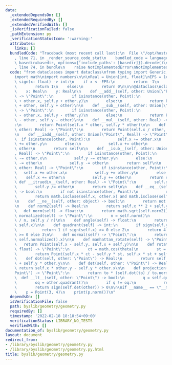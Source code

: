 ```yaml
---
data:
  _extendedDependsOn: []
  _extendedRequiredBy: []
  _extendedVerifiedWith: []
  _isVerificationFailed: false
  _pathExtension: py
  _verificationStatusIcon: ':warning:'
  attributes:
    links: []
  bundledCode: "Traceback (most recent call last):\n  File \"/opt/hostedtoolcache/Python/3.10.2/x64/lib/python3.10/site-packages/onlinejudge_verify/documentation/build.py\"\
    , line 71, in _render_source_code_stat\n    bundled_code = language.bundle(stat.path,\
    \ basedir=basedir, options={'include_paths': [basedir]}).decode()\n  File \"/opt/hostedtoolcache/Python/3.10.2/x64/lib/python3.10/site-packages/onlinejudge_verify/languages/python.py\"\
    , line 74, in bundle\n    raise NotImplementedError\nNotImplementedError\n"
  code: "from dataclasses import dataclass\nfrom typing import Generic, TypeVar, Union\n\
    import math\nimport numbers\n\n\nReal = Union[int, float]\nEPS = 1e-9\n\n\ndef\
    \ sign(x: float) -> int:\n    if x < -EPS:\n        return -1\n    elif x > EPS:\n\
    \        return 1\n    else:\n        return 0\n\n\n@dataclass\nclass Point:\n\
    \    x: Real\n    y: Real\n\n    def __add__(self, other: Union[\"Point\", Real])\
    \ -> \"Point\":\n        if isinstance(other, Point):\n            return Point(self.x\
    \ + other.x, self.y + other.y)\n        else:\n            return Point(self.x\
    \ + other, self.y + other)\n\n    def __sub__(self, other: Union[\"Point\", Real])\
    \ -> \"Point\":\n        if isinstance(other, Point):\n            return Point(self.x\
    \ - other.x, self.y - other.y)\n        else:\n            return Point(self.x\
    \ - other, self.y - other)\n\n    def __mul__(self, other: Real) -> \"Point\"\
    :\n        return Point(self.x * other, self.y * other)\n\n    def __truediv__(self,\
    \ other: Real) -> \"Point\":\n        return Point(self.x / other, self.y / other)\n\
    \n    def __iadd__(self, other: Union[\"Point\", Real]) -> \"Point\":\n      \
    \  if isinstance(other, Point):\n            self.x += other.x\n            self.y\
    \ += other.y\n        else:\n            self.x += other\n            self.y +=\
    \ other\n        return self\n\n    def __isub__(self, other: Union[\"Point\"\
    , Real]) -> \"Point\":\n        if isinstance(other, Point):\n            self.x\
    \ -= other.x\n            self.y -= other.y\n        else:\n            self.x\
    \ -= other\n            self.y -= other\n        return self\n\n    def __imul__(self,\
    \ other: Real) -> \"Point\":\n        if isinstance(other, Point):\n         \
    \   self.x += other.x\n            self.y += other.y\n        else:\n        \
    \    self.x += other\n            self.y += other\n        return self\n\n   \
    \ def __itruediv__(self, other: Real) -> \"Point\":\n        self.x /= other\n\
    \        self.y /= other\n        return self\n\n    def __eq__(self, other: object)\
    \ -> bool:\n        if not isinstance(other, Point):\n            return False\n\
    \        return math.isclose(self.x, other.x) and math.isclose(self.y, other.y)\n\
    \n    def __ne__(self, other: object) -> bool:\n        return not self == other\n\
    \n    def norm2(self) -> Real:\n        return self.x ** 2 + self.y ** 2\n\n \
    \   def norm(self) -> float:\n        return math.sqrt(self.norm2())\n\n    def\
    \ normalized(self) -> \"Point\":\n        n = self.norm()\n        return Point(self.x\
    \ / n, self.y / n)\n\n    def angle(self) -> float:\n        return math.atan2(self.y,\
    \ self.x)\n\n    def quadrant(self) -> int:\n        if sign(self.y) >= 0:\n \
    \           return 1 if sign(self.x) >= 0 else 2\n        return 4 if sign(self.x)\
    \ >= 0 else 3\n\n    def normal(self) -> \"Point\":\n        return Point(-self.normalized().y,\
    \ self.normalized().x)\n\n    def manhattan_rotate(self) -> \"Point\":\n     \
    \   return Point(self.x - self.y, self.x + self.y)\n\n    def rotate(self, theta:\
    \ float) -> \"Point\":\n        ct = math.cos(theta)\n        st = math.sin(theta)\n\
    \        return Point(self.x * ct - self.y * st, self.x * st + self.y * ct)\n\n\
    \    def dot(self, other: \"Point\") -> Real:\n        return self.x * other.x\
    \ + self.y * other.y\n\n    def det(self, other: \"Point\") -> Real:\n       \
    \ return self.x * other.y - self.y * other.x\n\n    def projection(self, to: \"\
    Point\") -> \"Point\":\n        return to * (self.dot(to) / to.norm2())\n\n  \
    \  def __lt__(self, other: \"Point\") -> bool:\n        q = self.quadrant()\n\
    \        oq = other.quadrant()\n        if q != oq:\n            return q < oq\n\
    \        return sign(self.det(other)) > 0\n\n\nif __name__ == \"__main__\":\n\
    \    p = Point(3, 4)\n    print(p.norm())\n"
  dependsOn: []
  isVerificationFile: false
  path: byslib/geometry/geometry.py
  requiredBy: []
  timestamp: '2022-02-18 18:18:54+09:00'
  verificationStatus: LIBRARY_NO_TESTS
  verifiedWith: []
documentation_of: byslib/geometry/geometry.py
layout: document
redirect_from:
- /library/byslib/geometry/geometry.py
- /library/byslib/geometry/geometry.py.html
title: byslib/geometry/geometry.py
---
```

